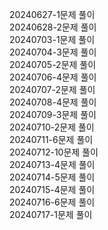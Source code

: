 20240627-1문제 풀이<br>
20240628-2문제 풀이<br>
20240703-1문제 풀이<br>
20240704-3문제 풀이<br>
20240705-2문제 풀이<br>
20240706-4문제 풀이<br>
20240707-2문제 풀이<br>
20240708-4문제 풀이<br>
20240709-3문제 풀이<br>
20240710-2문제 풀이<br>
20240711-6문제 풀이<br>
20240712-10문제 풀이<br>
20240713-4문제 풀이<br>
20240714-5문제 풀이<br>
20240715-4문제 풀이<br>
20240716-6문제 풀이<br>
20240717-1문제 풀이<br>
